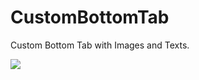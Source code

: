 # CustomBottomTab
Custom Bottom Tab with Images and Texts.

<img src="https://github.com/mayankgupta13593/CustomBottomTab/blob/master/image/giphy.gif"/>
